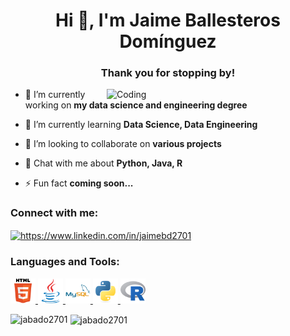 <h1 align="center">Hi 👋, I'm Jaime Ballesteros Domínguez</h1>
<h3 align="center">Thank you for stopping by!</h3>
<img align="right" alt="Coding" width="350" src="https://cdn.dribbble.com/users/1708816/screenshots/15637256/media/f9826f0af8a49462f048262a8502035b.gif">

- 🔭 I’m currently working on **my data science and engineering degree**

- 🌱 I’m currently learning **Data Science, Data Engineering**

- 👯 I’m looking to collaborate on **various projects**

- 💬 Chat with me about **Python, Java, R**

- ⚡ Fun fact **coming soon...**

<h3 align="left">Connect with me:</h3>
<p align="left">
<a href="https://linkedin.com/in/jaime-ballesteros-domínguez" target="blank"><img align="center"
src="https://raw.githubusercontent.com/rahuldkjain/github-profile-readme-generator/master/src/images/icons/Social/linked-in-alt.svg" alt="https://www.linkedin.com/in/jaimebd2701" height="30" width="40" /></a>
</p>

<h3 align="left">Languages and Tools:</h3>
<p align="left"> <a href="https://www.w3.org/html/" target="_blank" rel="noreferrer"> <img src="https://raw.githubusercontent.com/devicons/devicon/master/icons/html5/html5-original-wordmark.svg" alt="html5" width="40" height="40"/> </a> <a href="https://www.java.com" target="_blank" rel="noreferrer"> <img src="https://raw.githubusercontent.com/devicons/devicon/master/icons/java/java-original.svg" alt="java" width="40" height="40"/> </a> <a href="https://www.mysql.com/" target="_blank" rel="noreferrer"> <img src="https://raw.githubusercontent.com/devicons/devicon/master/icons/mysql/mysql-original-wordmark.svg" alt="mysql" width="40" height="40"/> </a> <a href="https://www.python.org" target="_blank" rel="noreferrer"> <img src="https://raw.githubusercontent.com/devicons/devicon/master/icons/python/python-original.svg" alt="python" width="40" height="40"/> <img src="https://raw.githubusercontent.com/devicons/devicon/master/icons/r/r-original.svg" alt="r" width="40" height="40"/> </a> </p>

<p><img align="left" src="https://github-readme-stats.vercel.app/api/top-langs?username=jabado2701&show_icons=true&locale=en&layout=compact" alt="jabado2701" /></p>

<p>&nbsp;<img align="center" src="https://github-readme-stats.vercel.app/api?username=jabado2701&show_icons=true&locale=en" alt="jabado2701" /></p>


